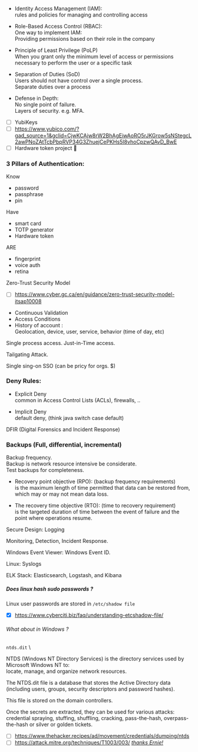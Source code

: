 - Identity Access Management (IAM): \
rules and policies for managing and controlling access

- Role-Based Access Control (RBAC): \
One way to implement IAM: \
Providing permissions based on their role in the company

- Principle of Least Privilege (PoLP) \
When you grant only the minimum level of access or permissions necessary to perform the user  or a specific task

- Separation of Duties (SoD) \
Users should not have control over a single process. \
Separate duties over a process

- Defense in Depth: \
No single point of failure. \
Layers of security. e.g. MFA.

- [ ] YubiKeys
- [ ] https://www.yubico.com/?gad_source=1&gclid=CjwKCAjw8rW2BhAgEiwAoRO5rJKGrow5sNStegcL2awPNoZAtTcbPbpRVP34G3ZhuejCePKHs5I8vhoCpzwQAvD_BwE
- [ ] Hardware token project :brain:

### 3 Pillars of Authentication:
Know
- password
- passphrase
- pin

Have
- smart card
- TOTP generator
- Hardware token

ARE
- fingerprint
- voice auth
- retina

Zero-Trust Security Model
- [ ] https://www.cyber.gc.ca/en/guidance/zero-trust-security-model-itsap10008

- Continuous Validation
- Access Conditions 
- History of account : \
Geolocation, device, user, service, behavior (time of day, etc)

Single process access. Just-in-Time access.

Tailgating Attack.

Single sing-on SSO (can be pricy for orgs. $)


### Deny Rules:

- Explicit Deny \
common in Access Control Lists (ACLs), firewalls, ..

- Implicit Deny \
default deny, (think java switch case default)

DFIR (Digital Forensics and Incident Response)

### Backups (Full, differential, incremental)

Backup frequency. \
Backup is network resource intensive be considerate. \
Test backups for completeness.

- Recovery point objective (RPO): (backup frequency requirements) \
is the maximum length of time permitted that data can be restored from, which may or may not mean data loss.

- The recovery time objective (RTO): (time to recovery requirement) \
is the targeted duration of time between the event of failure and the point where operations resume.


Secure Design: Logging

Monitoring, Detection, Incident Response. 

Windows Event Viewer: Windows Event ID.

Linux: Syslogs

ELK Stack: Elasticsearch, Logstash, and Kibana

##### Does linux hash sudo passwords ?
Linux user passwords are stored in `/etc/shadow file`
- [x] https://www.cyberciti.biz/faq/understanding-etcshadow-file/
###### What about in Windows ? 
`ntds.dit` \

NTDS (Windows NT Directory Services) is the directory services used by Microsoft Windows NT to: \
locate, manage, and organize network resources.

The NTDS.dit file is a database that stores the Active Directory data \
(including users, groups, security descriptors and password hashes).

This file is stored on the domain controllers.

Once the secrets are extracted, they can be used for various attacks: \
credential spraying, stuffing, shuffling, cracking, pass-the-hash, overpass-the-hash or silver or golden tickets.
- [ ] https://www.thehacker.recipes/ad/movement/credentials/dumping/ntds
- [ ] https://attack.mitre.org/techniques/T1003/003/
_[thanks Ernie!](https://github.com/ej8899/)_
